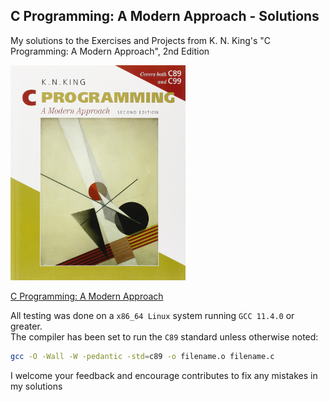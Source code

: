 ## C Programming: A Modern Approach - Solutions

My solutions to the Exercises and Projects from K. N. King's "C Programming: A Modern Approach", 2nd Edition

<img src="cover.jpg" width="280"/>

[C Programming: A Modern Approach](https://www.amazon.com/C-Programming-Modern-Approach-2nd/dp/0393979504)

All testing was done on a `x86_64 Linux` system running `GCC 11.4.0` or greater.  
The compiler has been set to run the `C89` standard unless otherwise noted:

```bash
gcc -O -Wall -W -pedantic -std=c89 -o filename.o filename.c
```

I welcome your feedback and encourage contributes to fix any mistakes in my solutions
